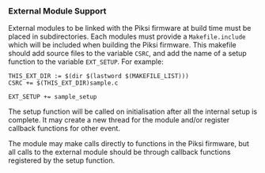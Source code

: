 ### External Module Support

External modules to be linked with the Piksi firmware at build time must
be placed in subdirectories.  Each modules must provide a `Makefile.include`
which will be included when building the Piksi firmware.  This makefile should
add source files to the variable `CSRC`, and add the name of a setup function
to the variable `EXT_SETUP`.  For example:
```
THIS_EXT_DIR := $(dir $(lastword $(MAKEFILE_LIST)))
CSRC += $(THIS_EXT_DIR)sample.c

EXT_SETUP += sample_setup
```

The setup function will be called on initialisation after all the internal
setup is complete.  It may create a new thread for the module and/or register
callback functions for other event.

The module may make calls directly to functions in the Piksi firmware, but
all calls to the external module should be through callback functions
registered by the setup function.

